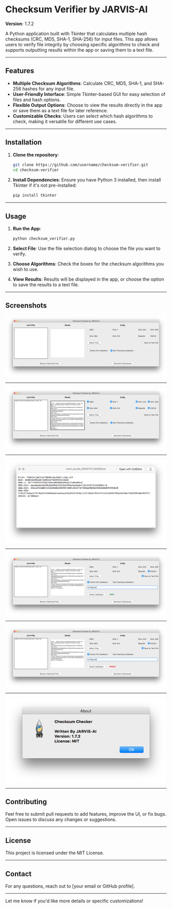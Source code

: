 # Checksum Verifier by JARVIS-AI

**Version**: 1.7.2

A Python application built with Tkinter that calculates multiple hash checksums (CRC, MD5, SHA-1, SHA-256) for input files. This app allows users to verify file integrity by choosing specific algorithms to check and supports outputting results within the app or saving them to a text file.

---

## Features

- **Multiple Checksum Algorithms**: Calculate CRC, MD5, SHA-1, and SHA-256 hashes for any input file.
- **User-Friendly Interface**: Simple Tkinter-based GUI for easy selection of files and hash options.
- **Flexible Output Options**: Choose to view the results directly in the app or save them as a text file for later reference.
- **Customizable Checks**: Users can select which hash algorithms to check, making it versatile for different use cases.

---

## Installation

1. **Clone the repository**:
   ```bash
   git clone https://github.com/username/checksum-verifier.git
   cd checksum-verifier
   ```

2. **Install Dependencies**:
   Ensure you have Python 3 installed, then install Tkinter if it's not pre-installed:
   ```bash
   pip install tkinter
   ```

---

## Usage

1. **Run the App**:
   ```bash
   python checksum_verifier.py
   ```

2. **Select File**: Use the file selection dialog to choose the file you want to verify.

3. **Choose Algorithms**: Check the boxes for the checksum algorithms you wish to use.

4. **View Results**: Results will be displayed in the app, or choose the option to save the results to a text file.

---

## Screenshots

![Screenshot of Checksum Verifier App](Assets/1.png)

<hr />

![Screenshot of Checksum Verifier App](Assets/2.png) 

<hr />

![Screenshot of Checksum Verifier App](Assets/3.png)

<hr />

![Screenshot of Checksum Verifier App](Assets/4.png)

<hr />

![Screenshot of Checksum Verifier App](Assets/5.png)

<hr />

![Screenshot of Checksum Verifier App](Assets/6.png)

---

## Contributing

Feel free to submit pull requests to add features, improve the UI, or fix bugs. Open issues to discuss any changes or suggestions.

---

## License

This project is licensed under the MIT License.

---

## Contact

For any questions, reach out to [your email or GitHub profile].

---

Let me know if you'd like more details or specific customizations!